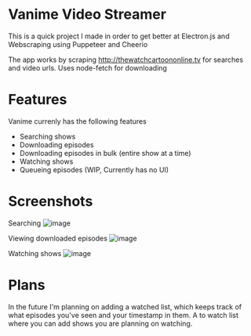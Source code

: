 # Vanime Video Streamer
This is a quick project I made in order to get better at Electron.js and Webscraping using Puppeteer and Cheerio

The app works by scraping http://thewatchcartoononline.tv for searches and video urls.
Uses node-fetch for downloading

# Features
Vanime currenly has the following features
 - Searching shows
 - Downloading episodes
 - Downloading episodes in bulk (entire show at a time)
 - Watching shows
 - Queueing episodes (WIP, Currently has no UI)

# Screenshots
Searching
![image](https://user-images.githubusercontent.com/28778347/124400157-d65c5780-dd20-11eb-8482-a0f1e449f25a.png)

Viewing downloaded episodes
![image](https://user-images.githubusercontent.com/28778347/124400158-d78d8480-dd20-11eb-8237-7e35e6f33987.png)

Watching shows
![image](https://user-images.githubusercontent.com/28778347/124400161-d8261b00-dd20-11eb-9725-fd2a5b29795d.png)


# Plans
In the future I'm planning on adding a watched list, which keeps track of what episodes you've seen and your timestamp in them.
A to watch list where you can add shows you are planning on watching.
